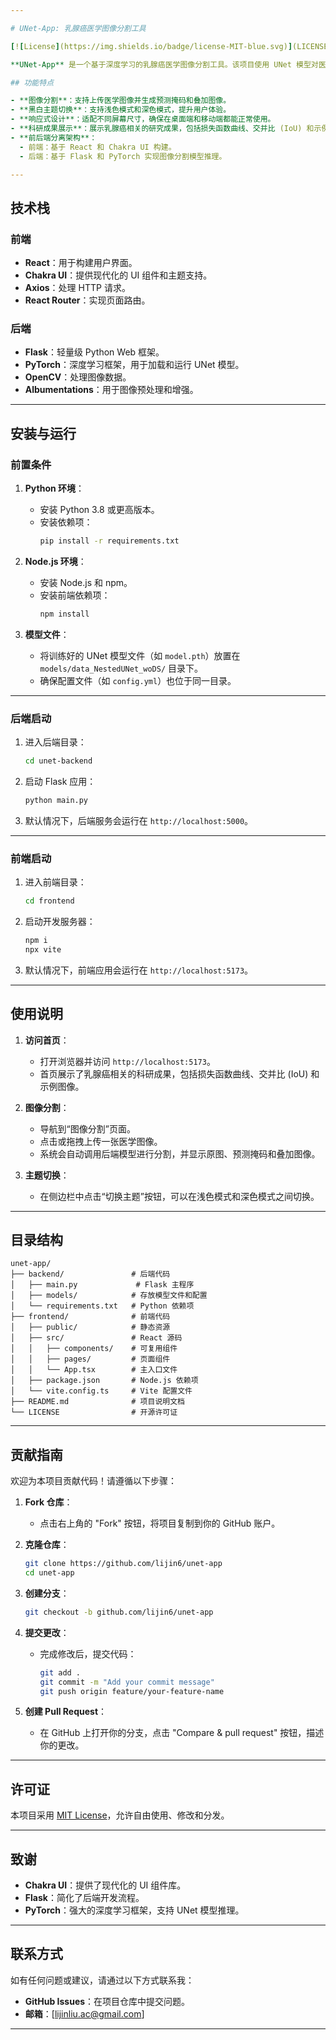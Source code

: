 ```yaml
---

# UNet-App: 乳腺癌医学图像分割工具

[![License](https://img.shields.io/badge/license-MIT-blue.svg)](LICENSE)

**UNet-App** 是一个基于深度学习的乳腺癌医学图像分割工具。该项目使用 UNet 模型对医学图像进行分割，并提供了一个用户友好的前端界面，方便用户上传图像并查看分割结果。

## 功能特点

- **图像分割**：支持上传医学图像并生成预测掩码和叠加图像。
- **黑白主题切换**：支持浅色模式和深色模式，提升用户体验。
- **响应式设计**：适配不同屏幕尺寸，确保在桌面端和移动端都能正常使用。
- **科研成果展示**：展示乳腺癌相关的研究成果，包括损失函数曲线、交并比 (IoU) 和示例图像。
- **前后端分离架构**：
  - 前端：基于 React 和 Chakra UI 构建。
  - 后端：基于 Flask 和 PyTorch 实现图像分割模型推理。

---
```


## 技术栈

### 前端
- **React**：用于构建用户界面。
- **Chakra UI**：提供现代化的 UI 组件和主题支持。
- **Axios**：处理 HTTP 请求。
- **React Router**：实现页面路由。

### 后端
- **Flask**：轻量级 Python Web 框架。
- **PyTorch**：深度学习框架，用于加载和运行 UNet 模型。
- **OpenCV**：处理图像数据。
- **Albumentations**：用于图像预处理和增强。

---

## 安装与运行

### 前置条件

1. **Python 环境**：
   - 安装 Python 3.8 或更高版本。
   - 安装依赖项：
     ```bash
     pip install -r requirements.txt
     ```

2. **Node.js 环境**：
   - 安装 Node.js 和 npm。
   - 安装前端依赖项：
     ```bash
     npm install
     ```

3. **模型文件**：
   - 将训练好的 UNet 模型文件（如 `model.pth`）放置在 `models/data_NestedUNet_woDS/` 目录下。
   - 确保配置文件（如 `config.yml`）也位于同一目录。

---

### 后端启动

1. 进入后端目录：
   ```bash
   cd unet-backend
   ```

2. 启动 Flask 应用：
   ```bash
   python main.py
   ```

3. 默认情况下，后端服务会运行在 `http://localhost:5000`。

---

### 前端启动

1. 进入前端目录：
   ```bash
   cd frontend
   ```

2. 启动开发服务器：
   ```bash
   npm i
   npx vite
   ```

3. 默认情况下，前端应用会运行在 `http://localhost:5173`。

---

## 使用说明

1. **访问首页**：
   - 打开浏览器并访问 `http://localhost:5173`。
   - 首页展示了乳腺癌相关的科研成果，包括损失函数曲线、交并比 (IoU) 和示例图像。

2. **图像分割**：
   - 导航到“图像分割”页面。
   - 点击或拖拽上传一张医学图像。
   - 系统会自动调用后端模型进行分割，并显示原图、预测掩码和叠加图像。

3. **主题切换**：
   - 在侧边栏中点击“切换主题”按钮，可以在浅色模式和深色模式之间切换。

---

## 目录结构

```
unet-app/
├── backend/               # 后端代码
│   ├── main.py             # Flask 主程序
│   ├── models/            # 存放模型文件和配置
│   └── requirements.txt   # Python 依赖项
├── frontend/              # 前端代码
│   ├── public/            # 静态资源
│   ├── src/               # React 源码
│   │   ├── components/    # 可复用组件
│   │   ├── pages/         # 页面组件
│   │   └── App.tsx        # 主入口文件
│   ├── package.json       # Node.js 依赖项
│   └── vite.config.ts     # Vite 配置文件
├── README.md              # 项目说明文档
└── LICENSE                # 开源许可证
```

---

## 贡献指南

欢迎为本项目贡献代码！请遵循以下步骤：

1. **Fork 仓库**：
   - 点击右上角的 "Fork" 按钮，将项目复制到你的 GitHub 账户。

2. **克隆仓库**：
   ```bash
   git clone https://github.com/lijin6/unet-app
   cd unet-app
   ```

3. **创建分支**：
   ```bash
   git checkout -b github.com/lijin6/unet-app
   ```

4. **提交更改**：
   - 完成修改后，提交代码：
     ```bash
     git add .
     git commit -m "Add your commit message"
     git push origin feature/your-feature-name
     ```

5. **创建 Pull Request**：
   - 在 GitHub 上打开你的分支，点击 "Compare & pull request" 按钮，描述你的更改。

---

## 许可证

本项目采用 [MIT License](LICENSE)，允许自由使用、修改和分发。

---

## 致谢

- **Chakra UI**：提供了现代化的 UI 组件库。
- **Flask**：简化了后端开发流程。
- **PyTorch**：强大的深度学习框架，支持 UNet 模型推理。

---

## 联系方式

如有任何问题或建议，请通过以下方式联系我：

- **GitHub Issues**：在项目仓库中提交问题。
- **邮箱**：[lijinliu.ac@gmail.com]

---
